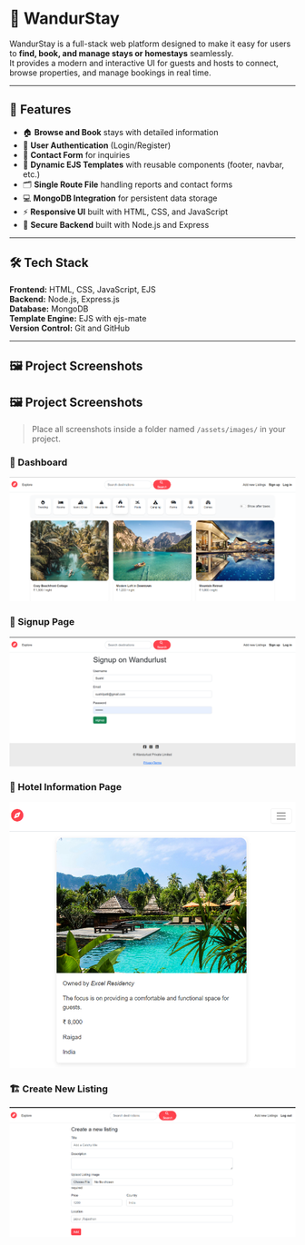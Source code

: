 # 🏡 WandurStay

WandurStay is a full-stack web platform designed to make it easy for users to **find, book, and manage stays or homestays** seamlessly.  
It provides a modern and interactive UI for guests and hosts to connect, browse properties, and manage bookings in real time.

---

## 🚀 Features

- 🏠 **Browse and Book** stays with detailed information  
- 👤 **User Authentication** (Login/Register)  
- 💬 **Contact Form** for inquiries  
- 🧾 **Dynamic EJS Templates** with reusable components (footer, navbar, etc.)  
- 🗂️ **Single Route File** handling reports and contact forms  
- 💻 **MongoDB Integration** for persistent data storage  
- ⚡ **Responsive UI** built with HTML, CSS, and JavaScript  
- 🔐 **Secure Backend** built with Node.js and Express

---

## 🛠️ Tech Stack

**Frontend:** HTML, CSS, JavaScript, EJS  
**Backend:** Node.js, Express.js  
**Database:** MongoDB  
**Template Engine:** EJS with ejs-mate  
**Version Control:** Git and GitHub  

---

## 🖼️ Project Screenshots


## 🖼️ Project Screenshots

> Place all screenshots inside a folder named `/assets/images/` in your project.

### 🧭 Dashboard  
![Dashboard](images/Dashboard.png)

### 📝 Signup Page  
![Signup Page](images/Signup.png)

### 🏨 Hotel Information Page  
![Hotel Info Page](images/hotel.png)

### 🏗️ Create New Listing  
![Create Listing](images/New_listing.png)




